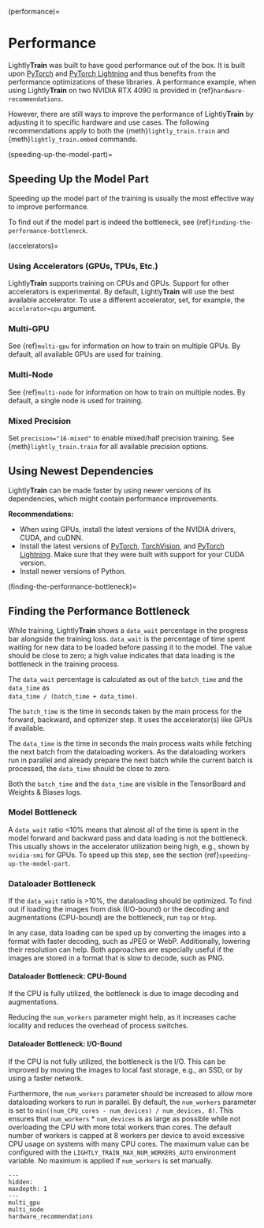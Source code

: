 (performance)=

# Performance

Lightly**Train** was built to have good performance out of the box. It is built upon
[PyTorch](https://github.com/pytorch/pytorch) and [PyTorch Lightning](https://github.com/Lightning-AI/pytorch-lightning) and thus benefits from the performance optimizations
of these libraries. A performance example, when using Lightly**Train** on two NVIDIA RTX 4090 is provided in {ref}`hardware-recommendations`.

However, there are still ways to improve the performance of Lightly**Train** by adjusting
it to specific hardware and use cases. The following recommendations apply to both the
{meth}`lightly_train.train` and {meth}`lightly_train.embed` commands.

(speeding-up-the-model-part)=

## Speeding Up the Model Part

Speeding up the model part of the training is usually the most effective way to improve performance.

To find out if the model part is indeed the bottleneck, see {ref}`finding-the-performance-bottleneck`.

(accelerators)=

### Using Accelerators (GPUs, TPUs, Etc.)

Lightly**Train** supports training on CPUs and GPUs. Support for other accelerators is experimental.
By default, Lightly**Train** will use the best available accelerator.
To use a different accelerator, set, for example, the `accelerator=cpu` argument.

### Multi-GPU

See {ref}`multi-gpu` for information on how to train on multiple GPUs.
By default, all available GPUs are used for training.

### Multi-Node

See {ref}`multi-node` for information on how to train on multiple nodes.
By default, a single node is used for training.

### Mixed Precision

Set `precision="16-mixed"` to enable mixed/half precision training. See {meth}`lightly_train.train`
for all available precision options.

## Using Newest Dependencies

Lightly**Train** can be made faster by using newer versions of its dependencies, which might contain performance improvements.

**Recommendations:**

- When using GPUs, install the latest versions of the NVIDIA drivers, CUDA, and cuDNN.
- Install the latest versions of [PyTorch](https://github.com/pytorch/pytorch),
  [TorchVision](https://github.com/pytorch/vision), and [PyTorch Lightning](https://github.com/Lightning-AI/pytorch-lightning). Make sure that they were built with support for your CUDA version.
- Install newer versions of Python.

(finding-the-performance-bottleneck)=

## Finding the Performance Bottleneck

While training, Lightly**Train** shows a `data_wait` percentage in the progress bar
alongside the training loss. `data_wait` is the percentage of time spent
waiting for new data to be loaded before passing it to the model. The value should be
close to zero; a high value indicates that data loading is the bottleneck in the training
process.

The `data_wait` percentage is calculated as out of the `batch_time` and the `data_time` as\
`data_time / (batch_time + data_time)`.

The `batch_time` is the time in seconds taken by the main process for the forward, backward, and optimizer step.
It uses the accelerator(s) like GPUs if available.

The `data_time` is the time in seconds the main process waits while fetching the next batch
from the dataloading workers. As the dataloading workers run in parallel and already
prepare the next batch while the current batch is processed, the `data_time` should
be close to zero.

Both the `batch_time` and the `data_time` are visible in the TensorBoard and Weights & Biases logs.

### Model Bottleneck

A `data_wait` ratio \<10% means that almost all of the time is spent in the
model forward and backward pass and data loading is not the bottleneck.
This usually shows in the accelerator utilization being high, e.g., shown
by `nvidia-smi` for GPUs.
To speed up this step, see the section {ref}`speeding-up-the-model-part`.

### Dataloader Bottleneck

If the `data_wait` ratio is >10%, the dataloading should be optimized.
To find out if loading the images from disk (I/O-bound) or the
decoding and augmentations (CPU-bound) are the bottleneck, run `top` or `htop`.

In any case, data loading can be sped up by converting the images into a format
with faster decoding, such as JPEG or WebP. Additionally, lowering their resolution
can help. Both approaches are especially useful if the images are stored in a format
that is slow to decode, such as PNG.

#### Dataloader Bottleneck: CPU-Bound

If the CPU is fully utilized, the bottleneck is due to image decoding and augmentations.

Reducing the `num_workers` parameter might help, as it increases cache locality and reduces the overhead of process switches.

#### Dataloader Bottleneck: I/O-Bound

If the CPU is not fully utilized, the bottleneck is the I/O. This can be improved by
moving the images to local fast storage, e.g., an SSD, or by using a faster network.

Furthermore, the `num_workers` parameter should be
increased to allow more dataloading workers to run in parallel.
By default, the `num_workers` parameter is set to `min((num_CPU_cores - num_devices) / num_devices, 8)`.
This ensures that `num_workers` * `num_devices` is as large as possible while
not overloading the CPU with more total workers than cores. The default number of workers
is capped at 8 workers per device to avoid excessive CPU usage on systems with many
CPU cores. The maximum value can be configured with the `LIGHTLY_TRAIN_MAX_NUM_WORKERS_AUTO`
environment variable. No maximum is applied if `num_workers` is set manually.

```{toctree}
---
hidden:
maxdepth: 1
---
multi_gpu
multi_node
hardware_recommendations
```
